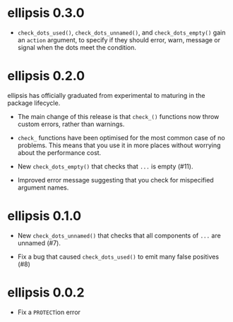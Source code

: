 # ellipsis 0.3.0

* `check_dots_used()`, `check_dots_unnamed()`, and `check_dots_empty()` gain an
  `action` argument, to specify if they should error, warn, message or signal
  when the dots meet the condition.

# ellipsis 0.2.0

ellipsis has officially graduated from experimental to maturing in the
package lifecycle.

* The main change of this release is that `check_()` functions now
  throw custom errors, rather than warnings.

* `check_` functions have been optimised for the most common case of no
  problems. This means that you use it in more places without worrying
  about the performance cost.

* New `check_dots_empty()` that checks that `...` is empty (#11).

* Improved error message suggesting that you check for mispecified argument 
  names.

# ellipsis 0.1.0

* New `check_dots_unnamed()` that checks that all components of `...` are
  unnamed (#7).

* Fix a bug that caused `check_dots_used()` to emit many false positives (#8)

# ellipsis 0.0.2

* Fix a `PROTECT`ion error
